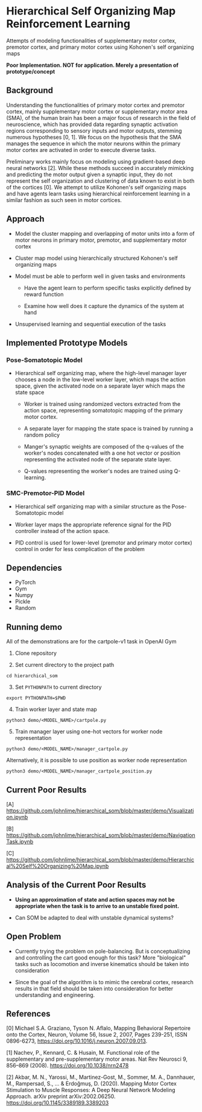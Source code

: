 
# Hierarchical Self Organizing Map Reinforcement Learning

Attempts of modeling functionalities of supplementary motor cortex, premotor cortex, and primary motor cortex using Kohonen's self organizing maps

**Poor Implementation. NOT for application. Merely a presentation of prototype/concept**

## Background

Understanding the functionalities of primary motor cortex and premotor cortex, mainly supplementary motor cortex or supplementary motor area (SMA), of the human brain has been a major focus of research in the field of neuroscience, which has provided data regarding synaptic activation regions corresponding to sensory inputs and motor outputs, stemming numerous hypotheses [0, 1]. We focus on the hypothesis that the SMA manages the sequence in which the motor neurons within the primary motor cortex are activated in order to execute diverse tasks.

Preliminary works mainly focus on modeling using gradient-based deep neural networks [2]. While these methods succeed in accurately mimicking and predicting the motor output given a synaptic input, they do not represent the self organization and clustering of data known to exist in both of the cortices [0]. We attempt to utilize Kohonen's self organizing maps and have agents learn tasks using hierarchical reinforcement learning in a similar fashion as such seen in motor cortices.

## Approach

- Model the cluster mapping and overlapping of motor units into a form of motor neurons in primary motor, premotor, and supplementary motor cortex

- Cluster map model using hierarchically structured Kohonen's self organizing maps

- Model must be able to perform well in given tasks and environments

  - Have the agent learn to perform specific tasks explicitly defined by reward function

  - Examine how well does it capture the dynamics of the system at hand

- Unsupervised learning and sequential execution of the tasks

## Implemented Prototype Models

### Pose-Somatotopic Model

- Hierarchical self organizing map, where the high-level manager layer chooses a node in the low-level worker layer, which maps the action space, given the activated node on a separate layer which maps the state space

  - Worker is trained using randomized vectors extracted from the action space, representing somatotopic mapping of the primary motor cortex.

  - A separate layer for mapping the state space is trained by running a random policy
  
  - Manger's synaptic weights are composed of the q-values of the worker's nodes concatenated with a one hot vector or position representing the activated node of the separate state layer.
  
  - Q-values representing the worker's nodes are trained using Q-learning.

### SMC-Premotor-PID Model

- Hierarchical self organizing map with a similar structure as the Pose-Somatotopic model

- Worker layer maps the appropriate reference signal for the PID controller instead of the action space.

- PID control is used for lower-level (premotor and primary motor cortex) control in order for less complication of the problem

## Dependencies

- PyTorch
- Gym
- Numpy
- Pickle
- Random

## Running demo
All of the demonstrations are for the cartpole-v1 task in OpenAI Gym

1. Clone repository

2. Set current directory to the project path
```
cd hierarchical_som
```

3. Set `PYTHONPATH` to current directory
```
export PYTHONPATH=$PWD
```

4. Train worker layer and state map
```
python3 demo/<MODEL_NAME>/cartpole.py
```

5. Train manager layer using one-hot vectors for worker node representation
```
python3 demo/<MODEL_NAME>/manager_cartpole.py
```

Alternatively, it is possible to use position as worker node representation
```
python3 demo/<MODEL_NAME>/manager_cartpole_position.py
```

## Current Poor Results

[A] https://github.com/johnlime/hierarchical_som/blob/master/demo/Visualization.ipynb

[B] https://github.com/johnlime/hierarchical_som/blob/master/demo/NavigationTask.ipynb

[C] https://github.com/johnlime/hierarchical_som/blob/master/demo/Hierarchical%20Self%20Organizing%20Map.ipynb

## Analysis of the Current Poor Results

- **Using an approximation of state and action spaces may not be appropriate when the task is to arrive to an unstable fixed point.**

- Can SOM be adapted to deal with unstable dynamical systems?

## Open Problem

- Currently trying the problem on pole-balancing. But is conceptualizing and controlling the cart good enough for this task? More "biological" tasks such as locomotion and inverse kinematics should be taken into consideration

- Since the goal of the algorithm is to mimic the cerebral cortex, research results in that field should be taken into consideration for better understanding and engineering.

## References

[0] Michael S.A. Graziano, Tyson N. Aflalo,
Mapping Behavioral Repertoire onto the Cortex,
Neuron,
Volume 56, Issue 2,
2007,
Pages 239-251,
ISSN 0896-6273,
https://doi.org/10.1016/j.neuron.2007.09.013.

[1] Nachev, P., Kennard, C. & Husain, M. Functional role of the supplementary and pre-supplementary motor areas. Nat Rev Neurosci 9, 856–869 (2008). https://doi.org/10.1038/nrn2478

[2] Akbar, M. N., Yarossi, M., Martinez-Gost, M., Sommer, M. A., Dannhauer, M., Rampersad, S., ... & Erdoğmuş, D. (2020). Mapping Motor Cortex Stimulation to Muscle Responses: A Deep Neural Network Modeling Approach. arXiv preprint arXiv:2002.06250.
https://doi.org/10.1145/3389189.3389203
